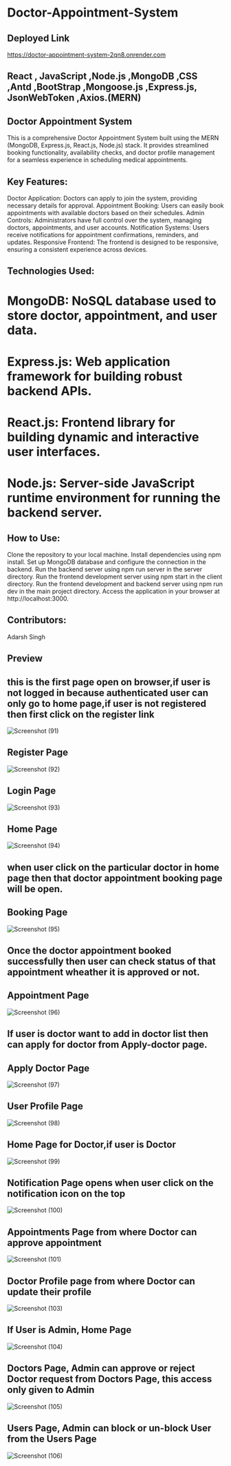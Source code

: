 # Doctor-Appointment-System

## Deployed Link 


https://doctor-appointment-system-2qn8.onrender.com


## React , JavaScript ,Node.js ,MongoDB ,CSS ,Antd ,BootStrap ,Mongoose.js ,Express.js, JsonWebToken ,Axios.(MERN) 
                     


## Doctor Appointment System
This is a comprehensive Doctor Appointment System built using the MERN (MongoDB, Express.js, React.js, Node.js) stack. It provides streamlined booking functionality, availability checks, and doctor profile management for a seamless experience in scheduling medical appointments.

## Key Features:
Doctor Application: Doctors can apply to join the system, providing necessary details for approval.
Appointment Booking: Users can easily book appointments with available doctors based on their schedules.
Admin Controls: Administrators have full control over the system, managing doctors, appointments, and user accounts.
Notification Systems: Users receive notifications for appointment confirmations, reminders, and updates.
Responsive Frontend: The frontend is designed to be responsive, ensuring a consistent experience across devices.

## Technologies Used:
# MongoDB: NoSQL database used to store doctor, appointment, and user data.
# Express.js: Web application framework for building robust backend APIs.
# React.js: Frontend library for building dynamic and interactive user interfaces.
# Node.js: Server-side JavaScript runtime environment for running the backend server.

## How to Use:
Clone the repository to your local machine.
Install dependencies using npm install.
Set up MongoDB database and configure the connection in the backend.
Run the backend server using npm run server in the server directory.
Run the frontend development server using npm start in the client directory.
Run the frontend development and backend server using npm run dev in the main project directory.
Access the application in your browser at http://localhost:3000.

## Contributors:
Adarsh Singh



## Preview

## this is the first page open on browser,if user is not logged in because authenticated user can only go to home page,if user is not registered then first click on the register link

![Screenshot (91)](https://github.com/AdarshSingh933/Prod-Doctor-Appointment-System/assets/130076154/f92dcedb-11fc-4e1a-b7ff-de53fddc327f)




## Register Page

![Screenshot (92)](https://github.com/AdarshSingh933/Prod-Doctor-Appointment-System/assets/130076154/b8d463a7-aed1-4af3-a4ba-56913da3ba44)



## Login Page

![Screenshot (93)](https://github.com/AdarshSingh933/Prod-Doctor-Appointment-System/assets/130076154/45121d4b-9fdd-4d42-ae10-6e3eb87d4b50)



## Home Page

![Screenshot (94)](https://github.com/AdarshSingh933/Prod-Doctor-Appointment-System/assets/130076154/8e4c193f-85b2-4696-9d16-e5c4485ff7db)



## when user click on the particular doctor in home page then that doctor appointment booking page will be open.
## Booking Page

![Screenshot (95)](https://github.com/AdarshSingh933/Prod-Doctor-Appointment-System/assets/130076154/b3659622-d79f-4157-be6d-d19f72be3b08)



## Once the doctor appointment booked successfully then user can check status of that appointment wheather it is approved or not.
## Appointment Page

![Screenshot (96)](https://github.com/AdarshSingh933/Prod-Doctor-Appointment-System/assets/130076154/9b297e34-c15e-4385-a97f-1e2e8a7ea01c)



## If user is doctor want to add in doctor list then can apply for doctor from Apply-doctor page.
## Apply Doctor Page

![Screenshot (97)](https://github.com/AdarshSingh933/Prod-Doctor-Appointment-System/assets/130076154/673fe50c-d9f4-4f11-9062-72c8c139a2ab)



## User Profile Page

![Screenshot (98)](https://github.com/AdarshSingh933/Prod-Doctor-Appointment-System/assets/130076154/ad39b3fa-78c9-481f-ae89-4797e5d8d6d3)




## Home Page for Doctor,if user is Doctor

![Screenshot (99)](https://github.com/AdarshSingh933/Prod-Doctor-Appointment-System/assets/130076154/53cc2d63-942c-4ab1-b19b-042f26c4aedc)



## Notification Page opens when user click on the notification icon on the top

![Screenshot (100)](https://github.com/AdarshSingh933/Prod-Doctor-Appointment-System/assets/130076154/889284a1-7ffe-4bd8-a935-0bd683ea50e8)



## Appointments Page from where Doctor can approve appointment 

![Screenshot (101)](https://github.com/AdarshSingh933/Prod-Doctor-Appointment-System/assets/130076154/b2da4040-b558-423b-86be-7ab82b7d74f2)



## Doctor Profile page from where Doctor can update their profile

![Screenshot (103)](https://github.com/AdarshSingh933/Prod-Doctor-Appointment-System/assets/130076154/32b8175f-1818-4d26-8b8e-af4b3245362c)



## If User is Admin, Home Page

![Screenshot (104)](https://github.com/AdarshSingh933/Prod-Doctor-Appointment-System/assets/130076154/9807d663-5326-4267-9be8-f85337c7d7d9)



## Doctors Page, Admin can approve or reject Doctor request from Doctors Page, this access only given to Admin

![Screenshot (105)](https://github.com/AdarshSingh933/Prod-Doctor-Appointment-System/assets/130076154/c633aaf3-72ca-4353-80a8-a4d95cd23d35)



## Users Page, Admin can block or un-block User from the Users Page

![Screenshot (106)](https://github.com/AdarshSingh933/Prod-Doctor-Appointment-System/assets/130076154/d33dbd32-6db2-4b6b-81ed-519aa2c848ce)








